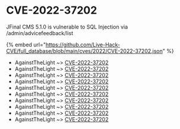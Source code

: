 # CVE-2022-37202

JFinal CMS 5.1.0 is vulnerable to SQL Injection via /admin/advicefeedback/list

{% embed url="https://github.com/Live-Hack-CVE/full_database/blob/main/cves/2022/CVE-2022-37202.json" %}


* AgainstTheLight ~> [CVE-2022-37202](https://www.alice-snow.ru/2022/database/cve-2022-37202/cve-2022-37202-againstthelight)
* AgainstTheLight ~> [CVE-2022-37202](https://www.alice-snow.ru/2022/database/cve-2022-37202/cve-2022-37202-againstthelight)
* AgainstTheLight ~> [CVE-2022-37202](https://www.alice-snow.ru/2022/database/cve-2022-37202/cve-2022-37202-againstthelight)
* AgainstTheLight ~> [CVE-2022-37202](https://www.alice-snow.ru/2022/database/cve-2022-37202/cve-2022-37202-againstthelight)
* AgainstTheLight ~> [CVE-2022-37202](https://www.alice-snow.ru/2022/database/cve-2022-37202/cve-2022-37202-againstthelight)
* AgainstTheLight ~> [CVE-2022-37202](https://www.alice-snow.ru/2022/database/cve-2022-37202/cve-2022-37202-againstthelight)
* AgainstTheLight ~> [CVE-2022-37202](https://www.alice-snow.ru/2022/database/cve-2022-37202/cve-2022-37202-againstthelight)
* AgainstTheLight ~> [CVE-2022-37202](https://www.alice-snow.ru/2022/database/cve-2022-37202/cve-2022-37202-againstthelight)
* AgainstTheLight ~> [CVE-2022-37202](https://www.alice-snow.ru/2022/database/cve-2022-37202/cve-2022-37202-againstthelight)
* AgainstTheLight ~> [CVE-2022-37202](https://www.alice-snow.ru/2022/database/cve-2022-37202/cve-2022-37202-againstthelight)